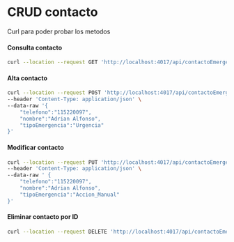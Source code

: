 # CRUD contacto
Curl para poder probar los metodos

#### Consulta contacto
```sh
curl --location --request GET 'http://localhost:4017/api/contactoEmergencia?institucion=La manzana de isaac'
```

#### Alta contacto

```sh
curl --location --request POST 'http://localhost:4017/api/contactoEmergencia?institucion=La manzana de isaac' \
--header 'Content-Type: application/json' \
--data-raw '{
    "telefono":"115220097",
    "nombre":"Adrian Alfonso",
    "tipoEmergencia":"Urgencia"
}'
```

#### Modificar contacto

```sh
curl --location --request PUT 'http://localhost:4017/api/contactoEmergencia/?institucion=La manzana de isaac&id=4' \
--header 'Content-Type: application/json' \
--data-raw ' {
    "telefono":"115220097",
    "nombre":"Adrian Alfonso",
    "tipoEmergencia":"Accion_Manual"
}'
```

#### Eliminar contacto por ID

```sh
curl --location --request DELETE 'http://localhost:4017/api/contactoEmergencia?institucion=La manzana de isaac&id=14'
```
